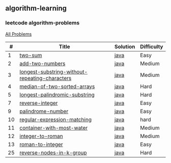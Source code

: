 ## algorithm-learning

### leetcode algorithm-problems

[All Problems](https://leetcode.com/problemset/all/)

| # | Title | Solution | Difficulty |
|---| ----- | -------- | ---------- |
|1|[two-sum](https://leetcode.com/problems/two-sum/)| [java](./leetcode/src/main/java/TwoSum.java)|Easy|
|2|[add-two-numbers](https://leetcode.com/problems/add-two-numbers/)| [java](./leetcode/src/main/java/AddTwoNumbers.java)|Medium|
|3|[longest-substring-without-repeating-characters](https://leetcode.com/problems/longest-substring-without-repeating-characters/)| [java](./leetcode/src/main/java/LongestSubstringWithoutRepeatingCharacters.java)|Medium|
|4|[median-of-two-sorted-arrays](https://leetcode.com/problems/median-of-two-sorted-arrays/)| [java](./leetcode/src/main/java/MedianOfTwoSortedArrays.java)|Hard|
|5|[longest-palindromic-substring](https://leetcode.com/problems/longest-palindromic-substring/)| [java](./leetcode/src/main/java/LongestPalindromicSubstring.java)|Hard|
|7|[reverse-integer](https://leetcode.com/problems/reverse-integer/)| [java](./leetcode/src/main/java/ReverseInteger.java)|Easy|
|9|[palindrome-number](https://leetcode.com/problems/palindrome-number/)| [java](./leetcode/src/main/java/PalindromeNumber.java)|Easy|
|10|[regular-expression-matching](https://leetcode.com/problems/regular-expression-matching/)| [java](./leetcode/src/main/java/RegularExpressionMatching.java)|hard|
|11|[container-with-most-water](https://leetcode.com/problems/container-with-most-water/)| [java](./leetcode/src/main/java/ContainerWithMostWater.java)|Medium|
|12|[integer-to-roman](https://leetcode.com/problems/integer-to-roman/)| [java](./leetcode/src/main/java/IntegerToRoman.java)|Medium|
|13|[roman-to-integer](https://leetcode.com/problems/roman-to-integer/)| [java](./leetcode/src/main/java/RomanToInteger.java)|Easy|
|25|[reverse-nodes-in-k-group](https://leetcode.com/problems/reverse-nodes-in-k-group/)| [java](./leetcode/src/main/java/ReverseNodesInKGroup.java)|Hard|



